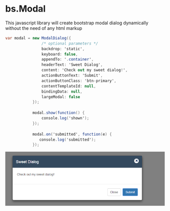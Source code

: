 bs.Modal
========

This javascript library will create bootstrap modal dialog dynamically without the need of any html markup

```csharp
var modal = new ModalDialog({
                /* optional parameters */
                backdrop: 'static',
                keyboard: false,
                appendTo: '.container',
                headerText: 'Sweet Dialog',
                content: 'Check out my sweet dialog!',
                actionButtonText: 'Submit',
                actionButtonClass: 'btn-primary',
                contentTemplateId: null,
        		bindingData: null,
        		largeModal: false
            });

            modal.show(function() {
                console.log('shown');
            });

            modal.on('submitted', function(e) {
               console.log('submitted'); 
            });
```
![alt text](https://raw.githubusercontent.com/samranjbari/bs.Modal/master/modal.PNG "Modal Dialog")
